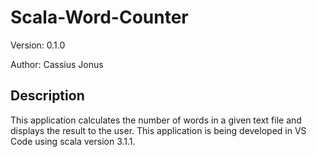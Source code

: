 # Scala-Word-Counter

Version: 0.1.0

Author: Cassius Jonus

## Description

This application calculates the number of words in a given text file and displays
the result to the user. This application is being developed in VS Code using scala version 3.1.1.
